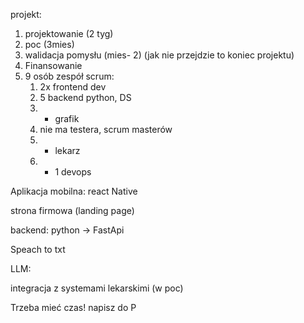 projekt:
1. projektowanie (2 tyg)
2. poc (3mies)
3. walidacja pomysłu (mies- 2) (jak nie przejdzie to koniec projektu)
4. Finansowanie
5. 9 osób zespół scrum:
	1. 2x frontend dev
	2. 5 backend python, DS
	3. + grafik
	4. nie ma testera, scrum masterów
	5. + lekarz
	6. + 1 devops


Aplikacja mobilna: react Native

strona firmowa (landing page)

backend: python -> FastApi

Speach to txt

LLM: 

integracja z systemami lekarskimi (w poc)

Trzeba mieć czas!
napisz do P


